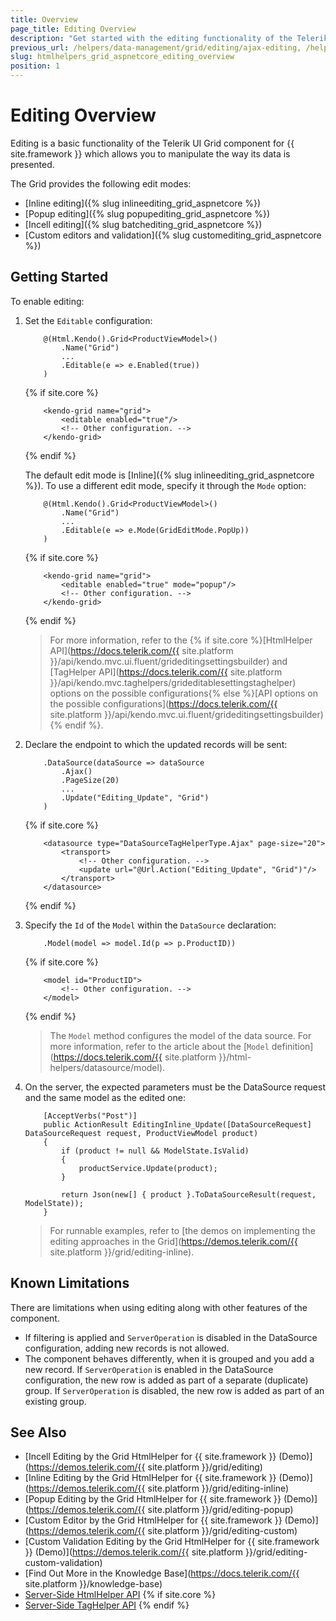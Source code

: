 ```yaml
---
title: Overview
page_title: Editing Overview
description: "Get started with the editing functionality of the Telerik UI Grid component for {{ site.framework }}."
previous_url: /helpers/data-management/grid/editing/ajax-editing, /helpers/data-management/grid/editing/batch-editing, /helpers/data-management/grid/editing/server-editing, /helpers/data-management/grid/editing/webapi-editing
slug: htmlhelpers_grid_aspnetcore_editing_overview
position: 1
---
```


# Editing Overview

Editing is a basic functionality of the Telerik UI Grid component for {{ site.framework }} which allows you to manipulate the way its data is presented.

The Grid provides the following edit modes:
* [Inline editing]({% slug inlineediting_grid_aspnetcore %})
* [Popup editing]({% slug popupediting_grid_aspnetcore %})
* [Incell editing]({% slug batchediting_grid_aspnetcore %})
* [Custom editors and validation]({% slug customediting_grid_aspnetcore %})
    
## Getting Started

To enable editing:

1. Set the `Editable` configuration: 

    ```HtmlHelper
        @(Html.Kendo().Grid<ProductViewModel>()
            .Name("Grid")
            ...
            .Editable(e => e.Enabled(true))
        )
    ```
    {% if site.core %}
    ```TagHelper
        <kendo-grid name="grid">
            <editable enabled="true"/>
            <!-- Other configuration. -->
        </kendo-grid>
    ```
    {% endif %}

    The default edit mode is [Inline]({% slug inlineediting_grid_aspnetcore %}). To use a different edit mode, specify it through the `Mode` option: 

    ```HtmlHelper
        @(Html.Kendo().Grid<ProductViewModel>()
            .Name("Grid")
            ...
            .Editable(e => e.Mode(GridEditMode.PopUp))
        )
    ```
    {% if site.core %}
    ```TagHelper
        <kendo-grid name="grid">
            <editable enabled="true" mode="popup"/>
            <!-- Other configuration. -->
        </kendo-grid>
    ```
    {% endif %}
        
        
    >For more information, refer to the {% if site.core %}[HtmlHelper API](https://docs.telerik.com/{{ site.platform }}/api/kendo.mvc.ui.fluent/grideditingsettingsbuilder) and [TagHelper API](https://docs.telerik.com/{{ site.platform }}/api/kendo.mvc.taghelpers/grideditablesettingstaghelper) options on the possible configurations{% else %}[API options on the possible configurations](https://docs.telerik.com/{{ site.platform }}/api/kendo.mvc.ui.fluent/grideditingsettingsbuilder){% endif %}.

2. Declare the endpoint to which the updated records will be sent: 

    ```HtmlHelper
        .DataSource(dataSource => dataSource
            .Ajax()
            .PageSize(20)
            ...
            .Update("Editing_Update", "Grid")
        )
    ```
    {% if site.core %}
    ```TagHelper
        <datasource type="DataSourceTagHelperType.Ajax" page-size="20">
            <transport>
                <!-- Other configuration. -->
                <update url="@Url.Action("Editing_Update", "Grid")"/>
            </transport>
        </datasource>
    ```
    {% endif %}

3. Specify the `Id` of the `Model` within the `DataSource` declaration: 

    ```HtmlHelper
        .Model(model => model.Id(p => p.ProductID))
    ```
    {% if site.core %}
    ```TagHelper
        <model id="ProductID">
            <!-- Other configuration. -->
        </model>
    ```
    {% endif %}

    >The `Model` method configures the model of the data source. For more information, refer to the article about the [`Model` definition](https://docs.telerik.com/{{ site.platform }}/html-helpers/datasource/model).

4. On the server, the expected parameters must be the DataSource request and the same model as the edited one: 
    
    ```
        [AcceptVerbs("Post")]
        public ActionResult EditingInline_Update([DataSourceRequest] DataSourceRequest request, ProductViewModel product)
        {
            if (product != null && ModelState.IsValid)
            {
                productService.Update(product);
            }

            return Json(new[] { product }.ToDataSourceResult(request, ModelState));
        }
    ```

    >For runnable examples, refer to [the demos on implementing the editing approaches in the Grid](https://demos.telerik.com/{{ site.platform }}/grid/editing-inline).

## Known Limitations

There are limitations when using editing along with other features of the component.

* If filtering is applied and `ServerOperation` is disabled in the DataSource configuration, adding new records is not allowed. 
* The component behaves differently, when it is grouped and you add a new record. If `ServerOperation` is enabled in the DataSource configuration, the new row is added as part of a separate (duplicate) group. If `ServerOperation` is disabled, the new row is added as part of an existing group. 

## See Also

* [Incell Editing by the Grid HtmlHelper for {{ site.framework }} (Demo)](https://demos.telerik.com/{{ site.platform }}/grid/editing)
* [Inline Editing by the Grid HtmlHelper for {{ site.framework }} (Demo)](https://demos.telerik.com/{{ site.platform }}/grid/editing-inline)
* [Popup Editing by the Grid HtmlHelper for {{ site.framework }} (Demo)](https://demos.telerik.com/{{ site.platform }}/grid/editing-popup)
* [Custom Editor by the Grid HtmlHelper for {{ site.framework }} (Demo)](https://demos.telerik.com/{{ site.platform }}/grid/editing-custom)
* [Custom Validation Editing by the Grid HtmlHelper for {{ site.framework }} (Demo)](https://demos.telerik.com/{{ site.platform }}/grid/editing-custom-validation)
* [Find Out More in the Knowledge Base](https://docs.telerik.com/{{ site.platform }}/knowledge-base)
* [Server-Side HtmlHelper API](/api/grid)
{% if site.core %}
* [Server-Side TagHelper API](/api/taghelpers/grid)
{% endif %}

